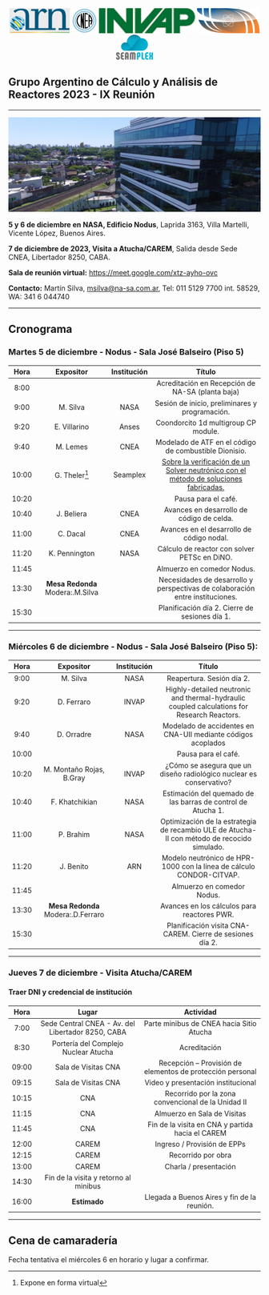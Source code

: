 <div align="center">
<img src="arn.png" alt="drawing" height="50"/> 
<img src="Logo_cnea.png" alt="drawing" height="50"/> 
<img src="invap.png" alt="drawing" height="50"/> 
<img src="LogoNASA2.png" alt="drawing" height="50"/>
<img src="seamplexcloud.svg" alt="drawing" height="50"/>
</div>

## Grupo Argentino de Cálculo y Análisis de Reactores 2023 - IX Reunión

---

![](banner1.jpg)

**5 y 6 de diciembre en NASA, Edificio Nodus**, Laprida 3163, Villa Martelli, Vicente López, Buenos Aires.

**7 de diciembre de 2023, Visita a Atucha/CAREM**, Salida desde Sede CNEA, Libertador 8250, CABA.

**Sala de reunión virtual:** <https://meet.google.com/xtz-ayho-ovc>

**Contacto:** Martín Silva, <msilva@na-sa.com.ar>, Tel: 011 5129 7700 int. 58529, WA: 341 6 044740

---


## Cronograma

### Martes 5 de diciembre - Nodus - Sala José Balseiro (Piso 5)

 Hora | Expositor | Institución  | Título
:---:|:---:|:---:|:---:
 8:00 |  |  | Acreditación en Recepción de NA-SA (planta baja)
 9:00 | M. Silva | NASA | Sesión de inicio, preliminares y programación.
 9:20 | E. Villarino | Anses  | Coondorcito 1d multigroup CP module.
 9:40 | M. Lemes | CNEA | Modelado de ATF en el código de combustible Dionisio.
 10:00 | G. Theler[^1] | Seamplex  | [Sobre la verificación de un Solver neutrónico con el método de soluciones fabricadas.](mms.md)
 10:20 | | | Pausa para el café.
 10:40 | J. Beliera | CNEA  | Avances en desarrollo de código de celda.
 11:00 | C. Dacal | CNEA  | Avances en el desarrollo de código nodal.
 11:20 | K. Pennington | NASA  | Cálculo de reactor con solver PETSc en DiNO.
 11:45 | | | Almuerzo en comedor Nodus.
 13:30 | **Mesa Redonda** Modera:.M.Silva|  | Necesidades de desarrollo y perspectivas de colaboración entre instituciones.
 15:30 | || Planificación día 2. Cierre de sesiones día 1.

[^1]: Expone en forma virtual

---

### Miércoles 6 de diciembre - Nodus - Sala José Balseiro (Piso 5):

Hora | Expositor | Institución |  Título
:---:|:---:|:---:|:---:
9:00 | M. Silva | NASA | Reapertura. Sesión día 2.
9:20 | D. Ferraro | INVAP  | Highly-detailed neutronic and thermal-hydraulic coupled calculations for Research Reactors.
9:40 | D. Orradre | NASA  | Modelado de accidentes en CNA-UII mediante códigos acoplados
10:00 | | | Pausa para el café.
10:20 | M. Montaño Rojas, B.Gray | INVAP  | ¿Cómo se asegura que un diseño radiológico nuclear es conservativo?
10:40 | F. Khatchikian | NASA  | Estimación del quemado de las barras de control de Atucha 1.
11:00 | P. Brahim | NASA  | Optimización de la estrategia de recambio ULE de Atucha-II con método de recocido simulado.
11:20 | J. Benito | ARN | Modelo neutrónico de HPR-1000 con la línea de cálculo CONDOR-CITVAP.
11:45 | | | Almuerzo en comedor Nodus.
13:30 | **Mesa Redonda** Modera:.D.Ferraro|  | Avances en los cálculos para reactores PWR.
15:30 | || Planificación visita CNA-CAREM. Cierre de sesiones día 2.

---

### Jueves 7 de diciembre - Visita Atucha/CAREM

#### Traer DNI y credencial de institución

Hora | Lugar | Actividad
:---:|:---:|:---:
7:00 | Sede Central CNEA - Av. del Libertador 8250, CABA | Parte minibus de CNEA hacia Sitio Atucha
8:30 | Portería del Complejo Nuclear Atucha | Acreditación
09:00 | Sala de Visitas CNA | Recepción – Provisión de elementos de protección personal
09:15 | Sala de Visitas CNA | Video y presentación institucional  
10:15 | CNA | Recorrido por la zona convencional de la Unidad II 
11:15 | CNA | Almuerzo en Sala de Visitas 
11:45 | CNA | Fin de la visita en CNA y partida hacia el CAREM
12:00 | CAREM | Ingreso / Provisión de EPPs
12:15 | CAREM | Recorrido por obra
13:00 | CAREM | Charla / presentación
14:30 | Fin de la visita y retorno al minibus
16:00 | **Estimado** | Llegada a Buenos Aires y fin de la reunión.

---

## Cena de camaradería

Fecha tentativa el miércoles 6 en horario y lugar a confirmar.

